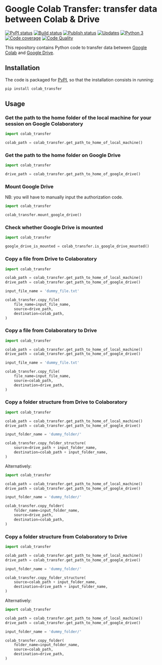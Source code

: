 # Google Colab Transfer: transfer data between Colab & Drive

[![PyPI status][pypi-image]][pypi]
[![Build status][build-image]][build]
[![Publish status][publish-image]][build]
[![Updates][dependency-image]][pyup]
[![Python 3][python3-image]][pyup]
[![Code coverage][codecov-image]][codecov]
[![Code Quality][codacy-image]][codacy]
  
This repository contains Python code to transfer data between [Google Colab](https://colab.research.google.com) and [Google Drive](https://www.google.com/drive/).

## Installation

The code is packaged for [PyPI](https://pypi.org/project/Google-Colab-Transfer/), so that the installation consists in running:

```bash
pip install colab_transfer
```

## Usage

### Get the path to the home folder of the local machine for your session on Google Colaboratory

```python
import colab_transfer

colab_path = colab_transfer.get_path_to_home_of_local_machine()
```

### Get the path to the home folder on Google Drive

```python
import colab_transfer

drive_path = colab_transfer.get_path_to_home_of_google_drive()
```

### Mount Google Drive

NB: you will have to manually input the authorization code.

```python
import colab_transfer

colab_transfer.mount_google_drive()
```

### Check whether Google Drive is mounted

```python
import colab_transfer

google_drive_is_mounted = colab_transfer.is_google_drive_mounted()
```

### Copy a file from Drive to Colaboratory 

```python
import colab_transfer

colab_path = colab_transfer.get_path_to_home_of_local_machine()
drive_path = colab_transfer.get_path_to_home_of_google_drive()

input_file_name = 'dummy_file.txt'

colab_transfer.copy_file(
    file_name=input_file_name,
    source=drive_path,
    destination=colab_path,
)
```

### Copy a file from Colaboratory to Drive 

```python
import colab_transfer

colab_path = colab_transfer.get_path_to_home_of_local_machine()
drive_path = colab_transfer.get_path_to_home_of_google_drive()

input_file_name = 'dummy_file.txt'

colab_transfer.copy_file(
    file_name=input_file_name,
    source=colab_path,
    destination=drive_path,
)
```

### Copy a folder structure from Drive to Colaboratory 

```python
import colab_transfer

colab_path = colab_transfer.get_path_to_home_of_local_machine()
drive_path = colab_transfer.get_path_to_home_of_google_drive()

input_folder_name = 'dummy_folder/'

colab_transfer.copy_folder_structure(
    source=drive_path + input_folder_name,
    destination=colab_path + input_folder_name,
)
```

Alternatively:

```python
import colab_transfer

colab_path = colab_transfer.get_path_to_home_of_local_machine()
drive_path = colab_transfer.get_path_to_home_of_google_drive()

input_folder_name = 'dummy_folder/'

colab_transfer.copy_folder(
    folder_name=input_folder_name,
    source=drive_path,
    destination=colab_path,
)
```

### Copy a folder structure from Colaboratory to Drive 

```python
import colab_transfer

colab_path = colab_transfer.get_path_to_home_of_local_machine()
drive_path = colab_transfer.get_path_to_home_of_google_drive()

input_folder_name = 'dummy_folder/'

colab_transfer.copy_folder_structure(
    source=colab_path + input_folder_name,
    destination=drive_path + input_folder_name,
)
```

Alternatively:

```python
import colab_transfer

colab_path = colab_transfer.get_path_to_home_of_local_machine()
drive_path = colab_transfer.get_path_to_home_of_google_drive()

input_folder_name = 'dummy_folder/'

colab_transfer.copy_folder(
    folder_name=input_folder_name,
    source=colab_path,
    destination=drive_path,
)
```

<!-- Definitions -->

  [pypi]: https://pypi.python.org/pypi/Google-Colab-Transfer
  [pypi-image]: https://badge.fury.io/py/Google-Colab-Transfer.svg

  [build]: <https://github.com/woctezuma/google-colab-transfer/actions>
  [build-image]: <https://github.com/woctezuma/google-colab-transfer/workflows/Python package/badge.svg?branch=master>
  [publish-image]: <https://github.com/woctezuma/google-colab-transfer/workflows/Upload Python Package/badge.svg?branch=master>

  [pyup]: https://pyup.io/repos/github/woctezuma/google-colab-transfer/
  [dependency-image]: https://pyup.io/repos/github/woctezuma/google-colab-transfer/shield.svg
  [python3-image]: https://pyup.io/repos/github/woctezuma/google-colab-transfer/python-3-shield.svg

  [codecov]: https://codecov.io/gh/woctezuma/google-colab-transfer
  [codecov-image]: https://codecov.io/gh/woctezuma/google-colab-transfer/branch/master/graph/badge.svg

  [codacy]: https://www.codacy.com/app/woctezuma/google-colab-transfer
  [codacy-image]: https://api.codacy.com/project/badge/Grade/8d61b0dec7c346289a73f4cc3a760c53
